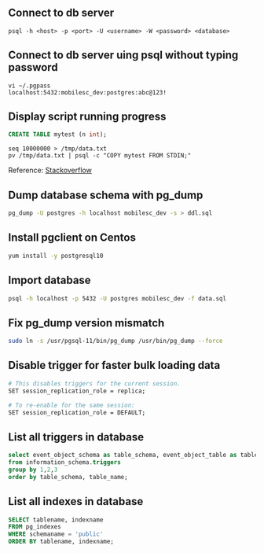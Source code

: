 ## Connect to db server

```shell
psql -h <host> -p <port> -U <username> -W <password> <database>
```


## Connect to db server uing psql without typing password

```shell
vi ~/.pgpass
localhost:5432:mobilesc_dev:postgres:abc@123!
```


## Display script running progress

```sql
CREATE TABLE mytest (n int);
```

```shell
seq 10000000 > /tmp/data.txt
pv /tmp/data.txt | psql -c "COPY mytest FROM STDIN;"
```

Reference: [Stackoverflow](https://dba.stackexchange.com/questions/50602/how-do-i-find-out-how-far-along-my-postgresql-query-is)


## Dump database schema with pg_dump

```bash
pg_dump -U postgres -h localhost mobilesc_dev -s > ddl.sql
```


## Install pgclient on Centos
```bash
yum install -y postgresql10
```


## Import database
```bash
psql -h localhost -p 5432 -U postgres mobilesc_dev -f data.sql
```


## Fix pg_dump version mismatch

```bash
sudo ln -s /usr/pgsql-11/bin/pg_dump /usr/bin/pg_dump --force
```


## Disable trigger for faster bulk loading data

```bash
# This disables triggers for the current session.
SET session_replication_role = replica;

# To re-enable for the same session:
SET session_replication_role = DEFAULT;
```


## List all triggers in database
```sql
select event_object_schema as table_schema, event_object_table as table_name,trigger_name
from information_schema.triggers
group by 1,2,3
order by table_schema, table_name;
```


## List all indexes in database
```sql
SELECT tablename, indexname
FROM pg_indexes
WHERE schemaname = 'public'
ORDER BY tablename, indexname;
```